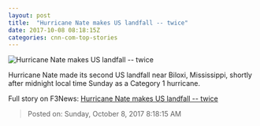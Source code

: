 ```yaml
---
layout: post
title:  "Hurricane Nate makes US landfall -- twice"
date: 2017-10-08 08:18:15Z
categories: cnn-com-top-stories
---
```


![Hurricane Nate makes US landfall -- twice](http://i2.cdn.cnn.com/cnnnext/dam/assets/171007231854-bt103-hurricane-nate-1007-super-tease.jpg)

Hurricane Nate made its second US landfall near Biloxi, Mississippi, shortly after midnight local time Sunday as a Category 1 hurricane.


Full story on F3News: [Hurricane Nate makes US landfall -- twice](http://www.f3nws.com/n/4KDpTJ)

> Posted on: Sunday, October 8, 2017 8:18:15 AM
